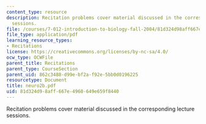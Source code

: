 ```yaml
---
content_type: resource
description: Recitation problems cover material discussed in the corresponding lecture
  sessions.
file: /courses/7-012-introduction-to-biology-fall-2004/81d324d98aff667e4960649e659f8440_neuro2b.pdf
file_type: application/pdf
learning_resource_types:
- Recitations
license: https://creativecommons.org/licenses/by-nc-sa/4.0/
ocw_type: OCWFile
parent_title: Recitations
parent_type: CourseSection
parent_uid: 862c3488-d99e-bf2a-f92e-5bb0d0196225
resourcetype: Document
title: neuro2b.pdf
uid: 81d324d9-8aff-667e-4960-649e659f8440
---
```

Recitation problems cover material discussed in the corresponding lecture sessions.